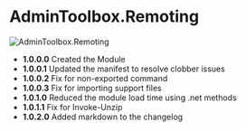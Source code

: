# **AdminToolbox.Remoting**

![AdminToolbox.Remoting](https://github.com/TheTaylorLee/AdminToolbox/blob/master/Images/AdminToolbox.Remoting.png)

* **1.0.0.0** Created the Module
* **1.0.0.1** Updated the manifest to resolve clobber issues
* **1.0.0.2** Fix for non-exported command
* **1.0.0.3** Fix for importing support files
* **1.0.1.0** Reduced the module load time using .net methods
* **1.0.1.1** Fix for Invoke-Unzip
* **1.0.2.0** Added markdown to the changelog